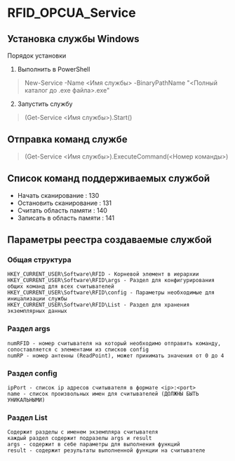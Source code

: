 # RFID_OPCUA_Service

## Установка службы Windows
Порядок установки
1. Выполнить в PowerShell
  > New-Service -Name <Имя службы> -BinaryPathName "<Полный каталог до .exe файла>.exe" 
2. Запустить службу
  > (Get-Service <Имя службы>).Start()

## Отправка команд службе
  > (Get-Service <Имя службы>).ExecuteCommand(<Номер команды>)

## Список команд поддерживаемых службой
  - Начать сканирование : 130
  - Остановить сканирование : 131
  - Считать область памяти : 140
  - Записать в область памяти : 141

## Параметры реестра создаваемые службой
  ### Общая структура
    HKEY_CURRENT_USER\Software\RFID - Корневой элемент в иерархии
    HKEY_CURRENT_USER\Software\RFID\args - Раздел для конфигурирования общих команд для всех считывателей
    HKEY_CURRENT_USER\Software\RFID\config - Параметры необходимые для иницализации службы
    HKEY_CURRENT_USER\Software\RFID\List - Раздел для хранения экземплярных данных
  ### Раздел args
    numRFID - номер считывателя на который необходимо отправить команду, сопоставляется с элементами из списков config
    numRP - номер антенны (ReadPoint), может принимать значения от 0 до 4
  ### Раздел config
    ipPort - список ip адресов считывателя в формате <ip>:<port>
    name - список произвольных имен для считывателей (ДОЛЖНЫ БЫТЬ УНИКАЛЬНЫМИ)
  ### Раздел List
    Содержит разделы с именем экземпляра считывателя
    каждый раздел содержит подразелы args и result
    args - содержит в себе параметры для выполнения функций
    result - содержит результаты выполненной функции на считывателе
